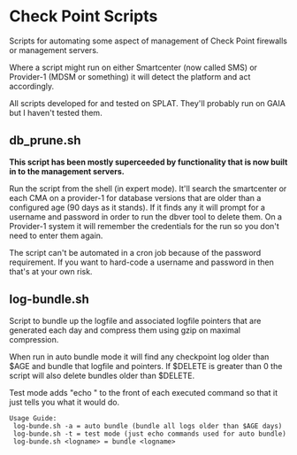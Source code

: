 Check Point Scripts
==================

Scripts for automating some aspect of management of Check Point firewalls or management servers.

Where a script might run on either Smartcenter (now called SMS) or Provider-1 (MDSM or something) it will detect the platform and act accordingly.

All scripts developed for and tested on SPLAT. They'll probably run on GAIA but I haven't tested them.

## db_prune.sh

**This script has been mostly superceeded by functionality that is now built in to the management servers.**

Run the script from the shell (in expert mode). It'll search the smartcenter or each CMA on a provider-1 for database versions that are older than a configured age (90 days as it stands). If it finds any it will prompt for a username and password in order to run the dbver tool to delete them. On a Provider-1 system it will remember the credentials for the run so you don't need to enter them again.

The script can't be automated in a cron job because of the password requirement. If you want to hard-code a username and password in then that's at your own risk.


## log-bundle.sh

Script to bundle up the logfile and associated logfile pointers that are generated each day and compress them using gzip on maximal compression.

When run in auto bundle mode it will find any checkpoint log older than $AGE and bundle that logfile and pointers. If $DELETE is greater than 0 the script will also delete bundles older than $DELETE.

Test mode adds "echo " to the front of each executed command so that it just tells you what it would do.

    Usage Guide:
     log-bunde.sh -a = auto bundle (bundle all logs older than $AGE days)
     log-bunde.sh -t = test mode (just echo commands used for auto bundle)
     log-bunde.sh <logname> = bundle <logname>

